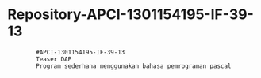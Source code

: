 # Repository-APCI-1301154195-IF-39-13
            #APCI-1301154195-IF-39-13
            Teaser DAP 
            Program sederhana menggunakan bahasa pemrograman pascal
